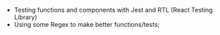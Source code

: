 - Testing functions and components with Jest and RTL (React Testing Library)
- Using some Regex to make better functions/tests;
